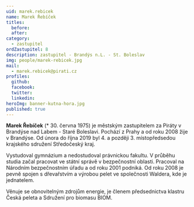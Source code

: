 ```yaml
---
uid: marek.rebicek
name: Marek Řebíček
titles:
  before:
  after:
category:
  - zastupitel
ordZastupitel: 8
description: zastupitel - Brandýs n.L. - St. Boleslav
img: people/marek-rebicek.jpg
mail:
  - marek.rebicek@pirati.cz
profiles:
  github:
  facebook:
  twitter:
  linkedin:
heroImg: banner-kutna-hora.jpg
published: true
---
```


**Marek Řebíček** (* 30. června 1975) je městským zastupitelem za Piráty v Brandýse nad Labem - Staré Boleslavi. Pochází z Prahy a od roku 2008 žije v Brandýse. Od února do října 2019 byl 4. a později 3. místopředsedou krajského sdružení Středočeský kraj.

Vystudoval gymnázium a nedostudoval právnickou fakultu. V průběhu studia začal pracovat ve státní správě v bezpečnostní oblasti. Pracoval na Národním bezpečnostním úřadu a od roku 2001 podniká. Od roku 2008 je pevně spojen s dřevařstvím a výrobou pelet ve společnosti Waldera, kde je jednatelem.

Věnuje se obnovitelným zdrojům energie, je členem předsednictva klastru Česká peleta a Sdružení pro biomasu BIOM.

